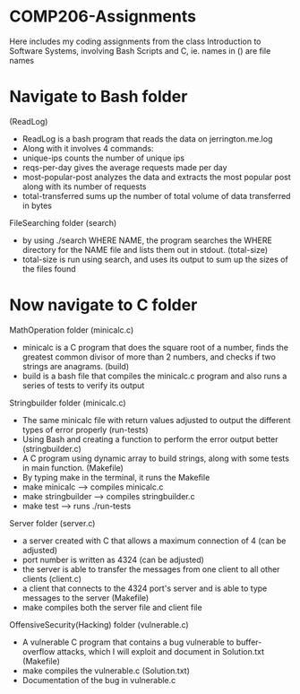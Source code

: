 # COMP206-Assignments
Here includes my coding assignments from the class Introduction to Software Systems, involving Bash Scripts and C, ie. names in () are file names

# Navigate to Bash folder
(ReadLog)
- ReadLog is a bash program that reads the data on jerrington.me.log
- Along with it involves 4 commands:
- unique-ips counts the number of unique ips
- reqs-per-day gives the average requests made per day
- most-popular-post analyzes the data and extracts the most popular post along with its number of requests
- total-transferred sums up the number of total volume of data transferred in bytes

FileSearching folder
(search)
- by using ./search WHERE NAME, the program searches the WHERE directory for the NAME file and lists them out in stdout.
(total-size)
- total-size is run using search, and uses its output to sum up the sizes of the files found

# Now navigate to C folder
MathOperation folder
(minicalc.c)
- minicalc is a C program that does the square root of a number, finds the greatest common divisor of more than 2 numbers, and checks if two strings are anagrams.
(build)
- build is a bash file that compiles the minicalc.c program and also runs a series of tests to verify its output

Stringbuilder folder
(minicalc.c)
- The same minicalc file with return values adjusted to output the different types of error properly
(run-tests)
- Using Bash and creating a function to perform the error output better
(stringbuilder.c)
- A C program using dynamic array to build strings, along with some tests in main function.
(Makefile)
- By typing make in the terminal, it runs the Makefile
- make minicalc --> compiles minicalc.c
- make stringbuilder --> compiles stringbuilder.c
- make test --> runs ./run-tests

Server folder
(server.c)
- a server created with C that allows a maximum connection of 4 (can be adjusted)
- port number is written as 4324 (can be adjusted)
- the server is able to transfer the messages from one client to all other clients
(client.c)
- a client that connects to the 4324 port's server and is able to type messages to the server
(Makefile)
- make compiles both the server file and client file

OffensiveSecurity(Hacking) folder
(vulnerable.c)
- A vulnerable C program that contains a bug vulnerable to buffer-overflow attacks, which I will exploit and document in Solution.txt
(Makefile)
- make compiles the vulnerable.c
(Solution.txt)
- Documentation of the bug in vulnerable.c
